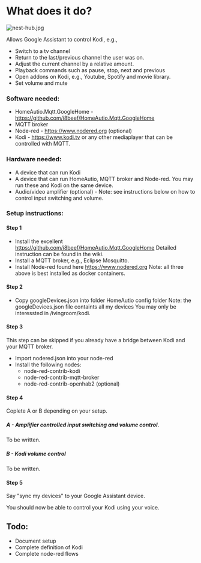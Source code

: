 # What does it do?

![nest-hub.jpg](https://raw.githubusercontent.com/sognen/homeautio-config/master/kodi/images/nest-hub.jpg)

Allows Google Assistant to control Kodi, e.g.,

* Switch to a tv channel
* Return to the last/previous channel the user was on.
* Adjust the current channel by a relative amount.
* Playback commands such as pause, stop, next and previous
* Open addons on Kodi, e.g., Youtube, Spotify and movie library.
* Set volume and mute

### Software needed:
* HomeAutio.Mqtt.GoogleHome - https://github.com/i8beef/HomeAutio.Mqtt.GoogleHome
* MQTT broker
* Node-red - https://www.nodered.org (optional)
* Kodi - https://www.kodi.tv or any other mediaplayer that can be controlled with MQTT.


### Hardware needed:
* A device that can run Kodi
* A device that can run HomeAutio, MQTT broker and Node-red. You may run these and Kodi on the same device.
* Audio/video amplifier (optional) - Note: see instructions below on how to control input switching and volume.

### Setup instructions:

#### Step 1
* Install the excellent https://github.com/i8beef/HomeAutio.Mqtt.GoogleHome Detailed instruction can be found in the wiki.
* Install a MQTT broker, e.g., Eclipse Mosquitto.
* Install Node-red found here https://www.nodered.org Note: all three above is best installed as docker containers.

#### Step 2
* Copy googleDevices.json into folder HomeAutio config folder
Note: the googleDevices.json file containts all my devices You may only be interessted in /ivingroom/kodi. 

#### Step 3
This step can be skipped if you already have a bridge between Kodi and your MQTT broker.
* Import nodered.json into your node-red
* Install the following nodes: 
  - node-red-contrib-kodi 
  - node-red-contrib-mqtt-broker
  - node-red-contrib-openhab2 (optional)

#### Step 4
Coplete A or B depending on your setup.

##### A - Amplifier controlled input switching and volume control.
To be written.

##### B - Kodi volume control
To be written.

#### Step 5 
Say "sync my devices" to your Google Assistant device. 

You should now be able to control your Kodi using your voice.

## Todo:
* Document setup
* Complete definition of Kodi
* Complete node-red flows
